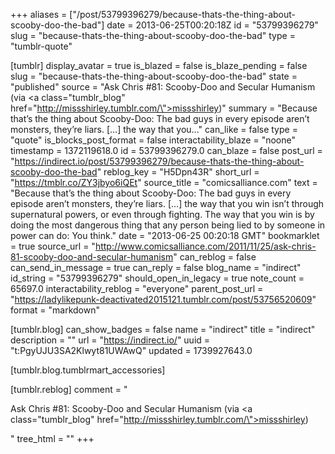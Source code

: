 +++
aliases = ["/post/53799396279/because-thats-the-thing-about-scooby-doo-the-bad"]
date = 2013-06-25T00:20:18Z
id = "53799396279"
slug = "because-thats-the-thing-about-scooby-doo-the-bad"
type = "tumblr-quote"

[tumblr]
display_avatar = true
is_blazed = false
is_blaze_pending = false
slug = "because-thats-the-thing-about-scooby-doo-the-bad"
state = "published"
source = "Ask Chris #81: Scooby-Doo and Secular Humanism (via <a class=\"tumblr_blog\" href=\"http://missshirley.tumblr.com/\">missshirley</a>)"
summary = "Because that’s the thing about Scooby-Doo: The bad guys in every episode aren’t monsters, they’re liars. […] the way that you..."
can_like = false
type = "quote"
is_blocks_post_format = false
interactability_blaze = "noone"
timestamp = 1372119618.0
id = 53799396279.0
can_blaze = false
post_url = "https://indirect.io/post/53799396279/because-thats-the-thing-about-scooby-doo-the-bad"
reblog_key = "H5Dpn43R"
short_url = "https://tmblr.co/ZY3jbyo6iQEt"
source_title = "comicsalliance.com"
text = "Because that’s the thing about Scooby-Doo: The bad guys in every episode aren’t monsters, they’re liars. […] the way that you win isn’t through supernatural powers, or even through fighting. The way that you win is by doing the most dangerous thing that any person being lied to by someone in power can do: You think."
date = "2013-06-25 00:20:18 GMT"
bookmarklet = true
source_url = "http://www.comicsalliance.com/2011/11/25/ask-chris-81-scooby-doo-and-secular-humanism"
can_reblog = false
can_send_in_message = true
can_reply = false
blog_name = "indirect"
id_string = "53799396279"
should_open_in_legacy = true
note_count = 65697.0
interactability_reblog = "everyone"
parent_post_url = "https://ladylikepunk-deactivated2015121.tumblr.com/post/53756520609"
format = "markdown"

[tumblr.blog]
can_show_badges = false
name = "indirect"
title = "indirect"
description = ""
url = "https://indirect.io/"
uuid = "t:PgyUJU3SA2Klwyt81UWAwQ"
updated = 1739927643.0

[tumblr.blog.tumblrmart_accessories]

[tumblr.reblog]
comment = "<p>Ask Chris #81: Scooby-Doo and Secular Humanism (via <a class=\"tumblr_blog\" href=\"http://missshirley.tumblr.com/\">missshirley</a>)</p>"
tree_html = ""
+++
